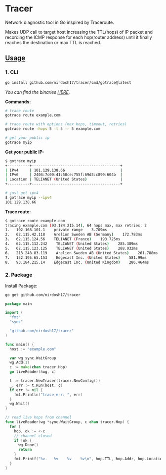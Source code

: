 # Tracer
Network diagnostic tool in Go inspired by Traceroute.

Makes UDP call to target host increasing the TTL(hops) of IP packet and recording the ICMP response for each hop(router address) until it finally reaches the destination or max TTL is reached.

## [Usage](https://pkg.go.dev/github.com/nirdosh17/tracer)

### 1. CLI
  ```bash
  go install github.com/nirdosh17/tracer/cmd/gotrace@latest
  ```
  _You can find the binaries [HERE](https://github.com/nirdosh17/tracer/releases/latest)._

  **Commands:**
  ```bash
  # trace route
  gotrace route example.com

  # trace route with options (max hops, timeout, retries)
  gotrace route -hops 5 -t 5 -r 5 example.com

  # get your public ip
  gotrace myip
  ```

  **Get your public IP:**

  ```bash
  $ gotrace myip
  +----------+----------------------------------------+
  | IPv4     | 101.129.138.66                         |
  | IPv6     | 2404:7c00:41:50ce:755f:69d3:c890:604b  |
  | Location | TELIANET (United States)               |
  +----------+----------------------------------------+

  # just get ipv4
  $ gotrace myip --ipv4
  101.129.138.66
  ```

  **Trace route:**

```bash
$ gotrace route example.com
tracing example.com (93.184.215.14), 64 hops max, max retries: 2
1.   192.168.101.1    private range    3.709ms
2.   62.115.42.118    Arelion Sweden AB (Germany)    172.783ms
3.   62.115.124.56    TELIANET (France)    193.725ms
4.   62.115.112.242    TELIANET (United States)    285.389ms
5.   62.115.123.125    TELIANET (United States)    288.032ms
6.   213.248.83.119    Arelion Sweden AB (United States)    261.788ms
7.   152.195.65.153    Edgecast Inc. (United States)    581.99ms
8.   93.184.215.14    Edgecast Inc. (United Kingdom)    286.464ms
```

### 2. Package
  Install Package:
  ```bash
  go get github.com/nirdosh17/tracer
  ```

  ```go
  package main

  import (
    "fmt"
    "sync"

    "github.com/nirdosh17/tracer"
  )

  func main() {
    host := "example.com"

    var wg sync.WaitGroup
    wg.Add(1)
    c := make(chan tracer.Hop)
    go liveReader(&wg, c)

    t := tracer.NewTracer(tracer.NewConfig())
    _, err := t.Run(host, c)
    if err != nil {
      fmt.Println("trace err: ", err)
    }
    wg.Wait()
  }

  // read live hops from channel
  func liveReader(wg *sync.WaitGroup, c chan tracer.Hop) {
    for {
      hop, ok := <-c
      // channel closed
      if !ok {
        wg.Done()
        return
      }
      fmt.Printf("%v.   %v    %v    %v\n", hop.TTL, hop.Addr, hop.Location, hop.ElapsedTime)
    }
  }

  ```
